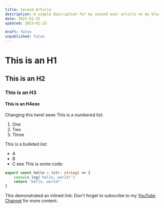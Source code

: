```yaml
---
title: Second Article
description: A simple description for my second ever article on my blog. Join me as we explore the world of blogging.
date: 2023-01-25
updated: 2023-01-25

draft: false
unpublished: false
---
```

# This is an H1
## This is an H2
### This is an H3
#### This is an H4eee

Changing this here!
eeee
This is a numbered list:
1. One
2. Two
3. Three

This is a bulleted list:
- A
- B
- C
eee
This is some code:
```typescript
export const hello = (str: string) => {
    console.log('hello, world!')
    return 'hello, world!'
}
```

This demonstrated an inlined link:
Don't forget to subscribe to my [YouTube Channel](https://youtube.com/@huntabyte) for more content.